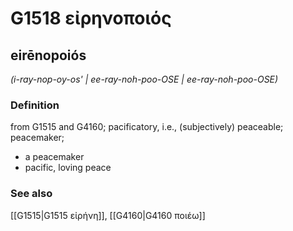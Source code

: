 # G1518 εἰρηνοποιός

## eirēnopoiós

_(i-ray-nop-oy-os' | ee-ray-noh-poo-OSE | ee-ray-noh-poo-OSE)_

### Definition

from G1515 and G4160; pacificatory, i.e., (subjectively) peaceable; peacemaker; 

- a peacemaker
- pacific, loving peace

### See also

[[G1515|G1515 εἰρήνη]], [[G4160|G4160 ποιέω]]

